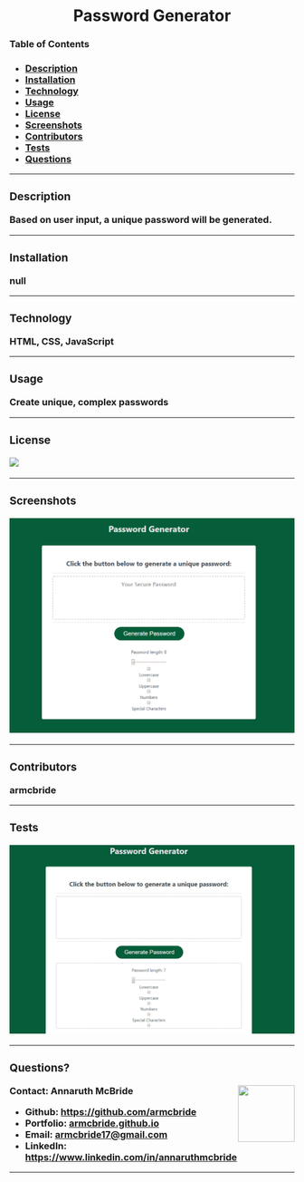 
  <h1 align= "center">Password Generator</h1> 
  <h3>Table of Contents<h3>
  <ul>
  <li><a href="#descrip">Description</a></li>  
  <li><a href="#install">Installation</a></li> 
  <li><a href="#tech">Technology</a></li> 
  <li><a href="#use">Usage</a></li> 
  <li><a href="#license">License</a></li>
  <li><a href="#screen">Screenshots</a></li> 
  <li><a href="#contr">Contributors</a></li> 
  <li><a href="#tests">Tests</a></li>
  <li><a href="#quest">Questions</a></li>  
  </ul>
    <hr>
  <div id="descrip"><h3>Description</h3> </div>
  Based on user input, a unique password will be generated.
  <hr>
  <div id="install"><h3>Installation</h3> </div>
  <p>null</p>
  <hr>
  <div id="tech"><h3>Technology</h3></div>           
  <p> HTML, CSS, JavaScript</p>
  <hr>
  <div id="use"><h3>Usage</h3></div>
  <p>Create unique, complex passwords</p>  
  <hr>
  <div id="license"><h3>License</h3></div>
  <p><img align="left" src= "https://img.shields.io/badge/License-MIT-blue"></p><br>
  <hr>
  <div id="screen"><h3>Screenshots</h3></div>
  <p><img src= "./password-generator-screenShot.PNG"></p>
  <hr>
  <div id="contr"><h3>Contributors</h3> </div>
  <p>armcbride</p> 
  <hr>
  <div id="tests"><h3>Tests</h3></div>
  <p><img src="./pass-gen.gif"></p>
  <hr>
  <div id="quest"><h3>Questions?</h3> </div>
  <img align="right" width="100" height="100" src="https://avatars3.githubusercontent.com/u/58277359?v=4">         
    Contact: Annaruth McBride       
  <ul>
  <li>Github: <a href= "https://github.com/armcbride">https://github.com/armcbride</a></li>
  <li>Portfolio: <a href= "armcbride.github.io">armcbride.github.io</a></li>
  <li>Email: <a href= "mailto:armcbride17@gmail.com">armcbride17@gmail.com</a> </li>     
  <li>LinkedIn: <a href= "https://www.linkedin.com/in/annaruthmcbride">https://www.linkedin.com/in/annaruthmcbride</a></li>
  </ul> 
  <hr>